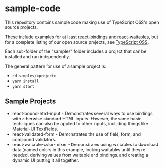 # sample-code

This repository contains sample code making use of TypeScript OSS's open source projects.

These include examples for at least [react-bindings](https://www.npmjs.com/package/react-bindings) and [react-waitables](https://www.npmjs.com/package/react-waitables), but for a complete listing of our open source projects, see [TypeScript OSS](https://github.com/TypeScript-OSS).

Each sub-folder of the "samples" folder includes a project that can be installed and run independently.

The general pattern for use of a sample project is:

- `cd samples/<project>`
- `yarn install`
- `yarn start`

## Sample Projects

- react-bound-html-input - Demonstrates several ways to use bindings with otherwise standard HTML inputs.  However, the same basic techniques can also be applied to other inputs, including things like Material-UI TextFields.
- react-validated-form - Demonstrates the use of field, form, and compound validators.
- react-waitable-color-mixer - Demonstrates using waitables to download data (named colors in this example, locking waitables until they're needed, deriving values from waitable and bindings, and creating a dynamic UI putting it all together.
